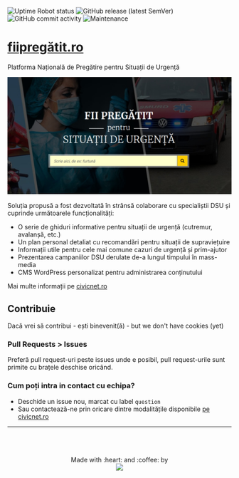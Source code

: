 ![Uptime Robot status](https://img.shields.io/uptimerobot/status/m784577212-43cc893463cb19f7f3c6933f?label=fiipregatit.ro&style=flat-square) ![GitHub release (latest SemVer)](https://img.shields.io/github/v/release/civicnet/fiipregatit.ro?style=flat-square) ![GitHub commit activity](https://img.shields.io/github/commit-activity/w/civicnet/fiipregatit.ro?style=flat-square) ![Maintenance](https://img.shields.io/maintenance/yes/2020?style=flat-square)

# [fiipregătit.ro](https://fiipregatit.ro)
Platforma Națională de Pregătire pentru Situații de Urgență

<img src="site/web/app/themes/fiipregatit/resources/assets/images/share_fb_default_covid.jpg" />

Soluția propusă a fost dezvoltată în strânsă colaborare cu specialiștii DSU și cuprinde următoarele funcționalități:

- O serie de ghiduri informative pentru situații de urgență (cutremur, avalanșă, etc.)
- Un plan personal detaliat cu recomandări pentru situații de supraviețuire
- Informații utile pentru cele mai comune cazuri de urgență și prim-ajutor
- Prezentarea campaniilor DSU derulate de-a lungul timpului în mass-media
- CMS WordPress personalizat pentru administrarea conținutului

Mai multe informații pe [civicnet.ro](https://civicnet.ro/)

## Contribuie

Dacă vrei să contribui - ești binevenit(ă) - but we don't have cookies (yet) 

### Pull Requests > Issues
Preferă pull request-uri peste issues unde e posibil, pull request-urile sunt primite cu brațele deschise oricând.  

### Cum poți intra in contact cu echipa?
- Deschide un issue nou, marcat cu label `question`
- Sau contactează-ne prin oricare dintre modalitățile disponibile [pe civicnet.ro](https://civicnet.ro/contact)

----------

<div align="center">
	<br>
	<br>
	<br>
  <div>
    Made with :heart: and :coffee: by
  </div>
  <img src="https://civicnet.ro/CivicNet_Logo.svg" width="170px"/>
  <br>
</div>
